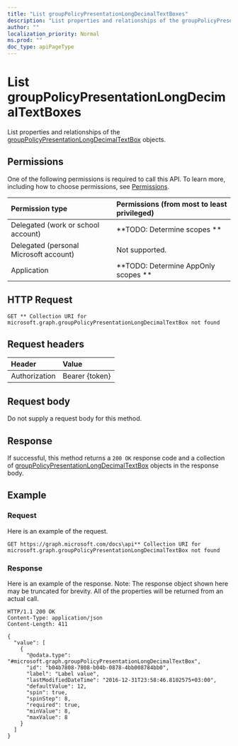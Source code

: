 ```yaml
---
title: "List groupPolicyPresentationLongDecimalTextBoxes"
description: "List properties and relationships of the groupPolicyPresentationLongDecimalTextBox objects."
author: ""
localization_priority: Normal
ms.prod: ""
doc_type: apiPageType
---
```


# List groupPolicyPresentationLongDecimalTextBoxes

List properties and relationships of the [groupPolicyPresentationLongDecimalTextBox](../resources/grouppolicypresentationlongdecimaltextbox.md) objects.

## Permissions
One of the following permissions is required to call this API. To learn more, including how to choose permissions, see [Permissions](/concepts/permissions-reference.md).

|Permission type|Permissions (from most to least privileged)|
|:---|:---|
|Delegated (work or school account)|**TODO: Determine scopes **|
|Delegated (personal Microsoft account)|Not supported.|
|Application|**TODO: Determine AppOnly scopes **|

## HTTP Request
<!-- {
  "blockType": "ignored"
}
-->
``` http
GET ** Collection URI for microsoft.graph.groupPolicyPresentationLongDecimalTextBox not found
```

## Request headers
|Header|Value|
|:---|:---|
|Authorization|Bearer {token}|

## Request body
Do not supply a request body for this method.

## Response
If successful, this method returns a `200 OK` response code and a collection of [groupPolicyPresentationLongDecimalTextBox](../resources/grouppolicypresentationlongdecimaltextbox.md) objects in the response body.

## Example

### Request
Here is an example of the request.
<!-- {
  "blockType": "request",
  "name": "get_grouppolicypresentationlongdecimaltextbox"
}
-->
``` http
GET https://graph.microsoft.com/docs\api** Collection URI for microsoft.graph.groupPolicyPresentationLongDecimalTextBox not found
```

### Response
Here is an example of the response. Note: The response object shown here may be truncated for brevity. All of the properties will be returned from an actual call.
<!-- {
  "blockType": "response",
  "truncated": true,
  "@odata.type": "collection(microsoft.graph.grouppolicypresentationlongdecimaltextbox)"
}
-->
``` http
HTTP/1.1 200 OK
Content-Type: application/json
Content-Length: 411

{
  "value": [
    {
      "@odata.type": "#microsoft.graph.groupPolicyPresentationLongDecimalTextBox",
      "id": "b04b7808-7808-b04b-0878-4bb008784bb0",
      "label": "Label value",
      "lastModifiedDateTime": "2016-12-31T23:58:46.8102575+03:00",
      "defaultValue": 12,
      "spin": true,
      "spinStep": 8,
      "required": true,
      "minValue": 8,
      "maxValue": 8
    }
  ]
}
```

